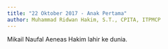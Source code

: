 ```yaml
---
title: "22 Oktober 2017 - Anak Pertama"
author: Muhammad Ridwan Hakim, S.T., CPITA, ITPMCP
---
```


Mikail Naufal Aeneas Hakim lahir ke dunia.
